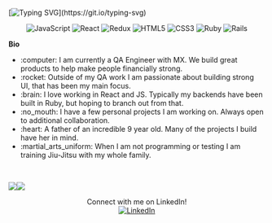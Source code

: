 [![Typing SVG](https://readme-typing-svg.herokuapp.com?color=000000&width=600&lines=Hello%2C+I+am+Matthew.+;Thank+you+for+stopping+by!)](https://git.io/typing-svg)

<p align="center">
<img alt="JavaScript" src="https://img.shields.io/badge/javascript-%23323330.svg?&style=for-the-badge&logo=javascript&logoColor=%23F7DF1E"/> <img alt="React" src="https://img.shields.io/badge/react-%2320232a.svg?&style=for-the-badge&logo=react&logoColor=%2361DAFB"/> <img alt="Redux" src="https://img.shields.io/badge/redux-%23593d88.svg?&style=for-the-badge&logo=redux&logoColor=white"/> <img alt="HTML5" src="https://img.shields.io/badge/html5-%23E34F26.svg?&style=for-the-badge&logo=html5&logoColor=white"/> <img alt="CSS3" src="https://img.shields.io/badge/css3-%231572B6.svg?&style=for-the-badge&logo=css3&logoColor=white"/> <img alt="Ruby" src="https://img.shields.io/badge/ruby-%23CC342D.svg?&style=for-the-badge&logo=ruby&logoColor=white"/> <img alt="Rails" src="https://img.shields.io/badge/rails-%23CC0000.svg?&style=for-the-badge&logo=ruby-on-rails&logoColor=white"/>
</p>

**Bio**
<ul>
  <li>:computer:  I am currently a QA Engineer with MX. We build great products to help make people financially strong.</li>
  <li>:rocket:  Outside of my QA work I am passionate about building strong UI, that has been my main focus.</li>
  <li>:brain:  I love working in React and JS. Typically my backends have been built in Ruby, but hoping to branch out from that.</li>
  <li>:no_mouth:  I have a few personal projects I am working on. Always open to additional collaboration.</li>  
  <li>:heart:  A father of an incredible 9 year old. Many of the projects I build have her in mind.</li>
  <li>:martial_arts_uniform:  When I am not programming or testing I am training Jiu-Jitsu with my whole family.</li>
 </ul>
<br>

<img align="center" src="https://github-readme-stats.vercel.app/api/?username=matthewstclaire&hide=stars,issues&theme=vue" /><img align="center" src="https://github-readme-stats.vercel.app/api/top-langs/?username=matthewstclaire&hide=less,php,scss,issues&theme=vue" />


<p align="center">
Connect with me on LinkedIn!
  <br>
<a href="https://www.linkedin.com/in/matthewstclaire/">
<img alt="LinkedIn" src="https://img.shields.io/badge/linkedin-%230077B5.svg?&style=for-the-badge&logo=linkedin&logoColor=white"/>
  </a>
